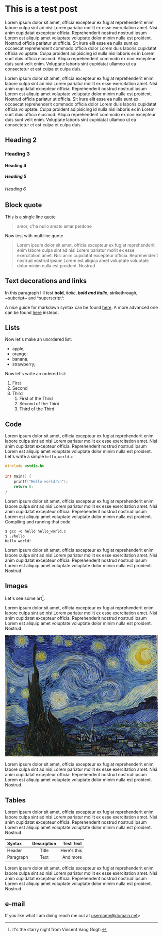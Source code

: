 # This is a test post

Lorem ipsum dolor sit amet, officia excepteur ex fugiat reprehenderit enim
labore culpa sint ad nisi Lorem pariatur mollit ex esse exercitation amet. Nisi
anim cupidatat excepteur officia. Reprehenderit nostrud nostrud ipsum Lorem est
aliquip amet voluptate voluptate dolor minim nulla est proident. Nostrud
officia pariatur ut officia. Sit irure elit esse ea nulla sunt ex occaecat
reprehenderit commodo officia dolor Lorem duis laboris cupidatat officia
voluptate. Culpa proident adipisicing id nulla nisi laboris ex in Lorem sunt
duis officia eiusmod. Aliqua reprehenderit commodo ex non excepteur duis sunt
velit enim. Voluptate laboris sint cupidatat ullamco ut ea consectetur et est
culpa et culpa duis.

Lorem ipsum dolor sit amet, officia excepteur ex fugiat reprehenderit enim
labore culpa sint ad nisi Lorem pariatur mollit ex esse exercitation amet. Nisi
anim cupidatat excepteur officia. Reprehenderit nostrud nostrud ipsum Lorem est
aliquip amet voluptate voluptate dolor minim nulla est proident. Nostrud
officia pariatur ut officia. Sit irure elit esse ea nulla sunt ex occaecat
reprehenderit commodo officia dolor Lorem duis laboris cupidatat officia
voluptate. Culpa proident adipisicing id nulla nisi laboris ex in Lorem sunt
duis officia eiusmod. Aliqua reprehenderit commodo ex non excepteur duis sunt
velit enim. Voluptate laboris sint cupidatat ullamco ut ea consectetur et est
culpa et culpa duis.

## Heading 2

### Heading 3

#### Heading 4

##### Heading 5

###### Heading 6

## Block quote

This is a single line quote

> amor, c'ha nullo amato amar perdone

Now test with multiline quote

> Lorem ipsum dolor sit amet, officia excepteur ex fugiat reprehenderit enim
> labore culpa sint ad nisi Lorem pariatur mollit ex esse exercitation amet. Nisi
> anim cupidatat excepteur officia. Reprehenderit nostrud nostrud ipsum Lorem est
> aliquip amet voluptate voluptate dolor minim nulla est proident. Nostrud

## Text decorations and links

In this paragraph I'll test **bold**, *italic*, ***bold and italic***,
~~strikethrough~~, ~subcript~ and ^superscript^.

A nice guide for markdown syntax can be found [here](https://www.markdownguide.org/basic-syntax/).
A more advanced one can be found [here](https://www.markdownguide.org/extended-syntax/) instead.

## Lists

Now let's make an unordered list:

- apple;
- orange;
- banana;
- strawberry;

Now let's write an ordered list:

1. First
2. Second
3. Third
	1. First of the Third
	2. Second of the Third
	3. Third of the Third

## Code

Lorem ipsum dolor sit amet, officia excepteur ex fugiat reprehenderit enim
labore culpa sint ad nisi Lorem pariatur mollit ex esse exercitation amet. Nisi
anim cupidatat excepteur officia. Reprehenderit nostrud nostrud ipsum Lorem est
aliquip amet voluptate voluptate dolor minim nulla est proident. Let's write a
simple `hello_world.c`.

```c
#include <stdio.h>

int main() {
	printf("Hello world!\n");
	return 0;
}
```

Lorem ipsum dolor sit amet, officia excepteur ex fugiat reprehenderit enim
labore culpa sint ad nisi Lorem pariatur mollit ex esse exercitation amet. Nisi
anim cupidatat excepteur officia. Reprehenderit nostrud nostrud ipsum Lorem est
aliquip amet voluptate voluptate dolor minim nulla est proident. Compiling and
running that code

	$ gcc -o hello hello_world.c
	$ ./hello
	Hello world!

Lorem ipsum dolor sit amet, officia excepteur ex fugiat reprehenderit enim
labore culpa sint ad nisi Lorem pariatur mollit ex esse exercitation amet. Nisi
anim cupidatat excepteur officia. Reprehenderit nostrud nostrud ipsum Lorem est
aliquip amet voluptate voluptate dolor minim nulla est proident. Nostrud


## Images
Let's see some art[^vangogh].

Lorem ipsum dolor sit amet, officia excepteur ex fugiat reprehenderit enim
labore culpa sint ad nisi Lorem pariatur mollit ex esse exercitation amet. Nisi
anim cupidatat excepteur officia. Reprehenderit nostrud nostrud ipsum Lorem est
aliquip amet voluptate voluptate dolor minim nulla est proident. Nostrud

![The starry night of Vincent Van Gogh](../img/van_gogh-starry_night.jpg)

Lorem ipsum dolor sit amet, officia excepteur ex fugiat reprehenderit enim
labore culpa sint ad nisi Lorem pariatur mollit ex esse exercitation amet. Nisi
anim cupidatat excepteur officia. Reprehenderit nostrud nostrud ipsum Lorem est
aliquip amet voluptate voluptate dolor minim nulla est proident. Nostrud

## Tables

Lorem ipsum dolor sit amet, officia excepteur ex fugiat reprehenderit enim
labore culpa sint ad nisi Lorem pariatur mollit ex esse exercitation amet. Nisi
anim cupidatat excepteur officia. Reprehenderit nostrud nostrud ipsum Lorem est
aliquip amet voluptate voluptate dolor minim nulla est proident. Nostrud

| Syntax      | Description | Test Text     |
| :---        |    :----:   |          ---: |
| Header      | Title       | Here's this   |
| Paragraph   | Text        | And more      |

Lorem ipsum dolor sit amet, officia excepteur ex fugiat reprehenderit enim
labore culpa sint ad nisi Lorem pariatur mollit ex esse exercitation amet. Nisi
anim cupidatat excepteur officia. Reprehenderit nostrud nostrud ipsum Lorem est
aliquip amet voluptate voluptate dolor minim nulla est proident. Nostrud

## e-mail

If you like what I am doing reach me out at [username@domain.net](mailto:mail@to.net)>

[^vangogh]: It's the starry night from Vincent Vang Gogh.

